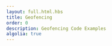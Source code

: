```yaml
---
layout: full.html.hbs
title: Geofencing
order: 0
description: Geofencing Code Examples
algolia: true
---
```


